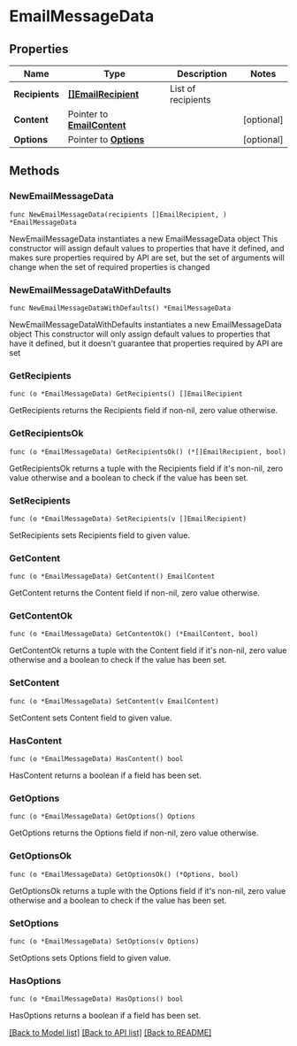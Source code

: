 # EmailMessageData

## Properties

Name | Type | Description | Notes
------------ | ------------- | ------------- | -------------
**Recipients** | [**[]EmailRecipient**](EmailRecipient.md) | List of recipients | 
**Content** | Pointer to [**EmailContent**](EmailContent.md) |  | [optional] 
**Options** | Pointer to [**Options**](Options.md) |  | [optional] 

## Methods

### NewEmailMessageData

`func NewEmailMessageData(recipients []EmailRecipient, ) *EmailMessageData`

NewEmailMessageData instantiates a new EmailMessageData object
This constructor will assign default values to properties that have it defined,
and makes sure properties required by API are set, but the set of arguments
will change when the set of required properties is changed

### NewEmailMessageDataWithDefaults

`func NewEmailMessageDataWithDefaults() *EmailMessageData`

NewEmailMessageDataWithDefaults instantiates a new EmailMessageData object
This constructor will only assign default values to properties that have it defined,
but it doesn't guarantee that properties required by API are set

### GetRecipients

`func (o *EmailMessageData) GetRecipients() []EmailRecipient`

GetRecipients returns the Recipients field if non-nil, zero value otherwise.

### GetRecipientsOk

`func (o *EmailMessageData) GetRecipientsOk() (*[]EmailRecipient, bool)`

GetRecipientsOk returns a tuple with the Recipients field if it's non-nil, zero value otherwise
and a boolean to check if the value has been set.

### SetRecipients

`func (o *EmailMessageData) SetRecipients(v []EmailRecipient)`

SetRecipients sets Recipients field to given value.


### GetContent

`func (o *EmailMessageData) GetContent() EmailContent`

GetContent returns the Content field if non-nil, zero value otherwise.

### GetContentOk

`func (o *EmailMessageData) GetContentOk() (*EmailContent, bool)`

GetContentOk returns a tuple with the Content field if it's non-nil, zero value otherwise
and a boolean to check if the value has been set.

### SetContent

`func (o *EmailMessageData) SetContent(v EmailContent)`

SetContent sets Content field to given value.

### HasContent

`func (o *EmailMessageData) HasContent() bool`

HasContent returns a boolean if a field has been set.

### GetOptions

`func (o *EmailMessageData) GetOptions() Options`

GetOptions returns the Options field if non-nil, zero value otherwise.

### GetOptionsOk

`func (o *EmailMessageData) GetOptionsOk() (*Options, bool)`

GetOptionsOk returns a tuple with the Options field if it's non-nil, zero value otherwise
and a boolean to check if the value has been set.

### SetOptions

`func (o *EmailMessageData) SetOptions(v Options)`

SetOptions sets Options field to given value.

### HasOptions

`func (o *EmailMessageData) HasOptions() bool`

HasOptions returns a boolean if a field has been set.


[[Back to Model list]](../README.md#documentation-for-models) [[Back to API list]](../README.md#documentation-for-api-endpoints) [[Back to README]](../README.md)


